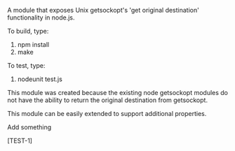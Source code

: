 A module that exposes Unix getsockopt's 'get original destination' functionality in node.js.

To build, type:

1. npm install
2. make

To test, type:

1. nodeunit test.js

This module was created because the existing node getsockopt modules do not have the ability to return the original destination from getsockopt. 

This module can be easily extended to support additional properties. 

Add something

[TEST-1]
